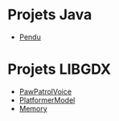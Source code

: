 <h1>Projets Java</h1>
<ul>
<li><a href="https://github.com/acl1414/Pendu">Pendu</a>
</ul>


<h1>Projets LIBGDX</h1>

<ul>
<li><a href="https://github.com/acl1414/libgdxPawPatrolVoice">PawPatrolVoice</a>
<li><a href="https://github.com/acl1414/libgdxPlatformerModel">PlatformerModel</a>
<li><a href="https://github.com/acl1414/libgdxMemory">Memory</a>
</ul>